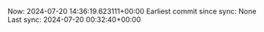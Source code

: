 Now: 2024-07-20 14:36:19.623111+00:00 Earliest commit since sync: None Last sync: 2024-07-20 00:32:40+00:00

